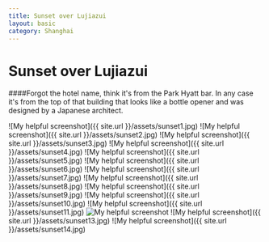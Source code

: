 ```yaml
---
title: Sunset over Lujiazui
layout: basic
category: Shanghai
---
```



Sunset over Lujiazui
====================

####Forgot the hotel name, think it's from the Park Hyatt bar. In any case it's from the top of that building that looks like a bottle opener and was designed by a Japanese architect.

![My helpful screenshot]({{ site.url }}/assets/sunset1.jpg)
![My helpful screenshot]({{ site.url }}/assets/sunset2.jpg)
![My helpful screenshot]({{ site.url }}/assets/sunset3.jpg)
![My helpful screenshot]({{ site.url }}/assets/sunset4.jpg)
![My helpful screenshot]({{ site.url }}/assets/sunset5.jpg)
![My helpful screenshot]({{ site.url }}/assets/sunset6.jpg)
![My helpful screenshot]({{ site.url }}/assets/sunset7.jpg)
![My helpful screenshot]({{ site.url }}/assets/sunset8.jpg)
![My helpful screenshot]({{ site.url }}/assets/sunset9.jpg)
![My helpful screenshot]({{ site.url }}/assets/sunset10.jpg)
![My helpful screenshot]({{ site.url }}/assets/sunset11.jpg)
![My helpful screenshot](http://res.cloudinary.com/djfwqxjdx/image/upload/v1412515983/sunset12_a3vnje.jpg)
![My helpful screenshot]({{ site.url }}/assets/sunset13.jpg)
![My helpful screenshot]({{ site.url }}/assets/sunset14.jpg)



